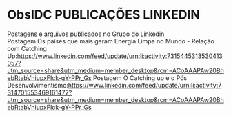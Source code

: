 # ObsIDC PUBLICAÇÕES LINKEDIN
Postagens e arquivos publicados no Grupo do Linkedin                                                  
Postagem Os países que mais geram Energia Limpa no Mundo - Relação com Catching Up:https://www.linkedin.com/feed/update/urn:li:activity:7315445313530413057?utm_source=share&utm_medium=member_desktop&rcm=ACoAAAPAw20BhebRtabVhiupxFIck-gY-PPr_Gs
Postagem O Catching up e o Pós Desenvolvimentismo:https://www.linkedin.com/feed/update/urn:li:activity:7314701553469161472?utm_source=share&utm_medium=member_desktop&rcm=ACoAAAPAw20BhebRtabVhiupxFIck-gY-PPr_Gs
